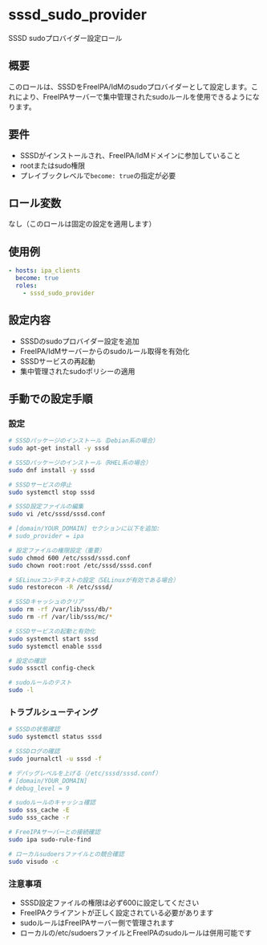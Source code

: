 # sssd_sudo_provider

SSSD sudoプロバイダー設定ロール

## 概要

このロールは、SSSDをFreeIPA/IdMのsudoプロバイダーとして設定します。これにより、FreeIPAサーバーで集中管理されたsudoルールを使用できるようになります。

## 要件

- SSSDがインストールされ、FreeIPA/IdMドメインに参加していること
- rootまたはsudo権限
- プレイブックレベルで`become: true`の指定が必要

## ロール変数

なし（このロールは固定の設定を適用します）

## 使用例

```yaml
- hosts: ipa_clients
  become: true
  roles:
    - sssd_sudo_provider
```

## 設定内容

- SSSDのsudoプロバイダー設定を追加
- FreeIPA/IdMサーバーからのsudoルール取得を有効化
- SSSDサービスの再起動
- 集中管理されたsudoポリシーの適用

## 手動での設定手順

### 設定

```bash
# SSSDパッケージのインストール（Debian系の場合）
sudo apt-get install -y sssd

# SSSDパッケージのインストール（RHEL系の場合）
sudo dnf install -y sssd

# SSSDサービスの停止
sudo systemctl stop sssd

# SSSD設定ファイルの編集
sudo vi /etc/sssd/sssd.conf

# [domain/YOUR_DOMAIN] セクションに以下を追加:
# sudo_provider = ipa

# 設定ファイルの権限設定（重要）
sudo chmod 600 /etc/sssd/sssd.conf
sudo chown root:root /etc/sssd/sssd.conf

# SELinuxコンテキストの設定（SELinuxが有効である場合）
sudo restorecon -R /etc/sssd/

# SSSDキャッシュのクリア
sudo rm -rf /var/lib/sss/db/*
sudo rm -rf /var/lib/sss/mc/*

# SSSDサービスの起動と有効化
sudo systemctl start sssd
sudo systemctl enable sssd

# 設定の確認
sudo sssctl config-check

# sudoルールのテスト
sudo -l
```

### トラブルシューティング

```bash
# SSSDの状態確認
sudo systemctl status sssd

# SSSDログの確認
sudo journalctl -u sssd -f

# デバッグレベルを上げる（/etc/sssd/sssd.conf）
# [domain/YOUR_DOMAIN]
# debug_level = 9

# sudoルールのキャッシュ確認
sudo sss_cache -E
sudo sss_cache -r

# FreeIPAサーバーとの接続確認
sudo ipa sudo-rule-find

# ローカルsudoersファイルとの競合確認
sudo visudo -c
```

### 注意事項

- SSSD設定ファイルの権限は必ず600に設定してください
- FreeIPAクライアントが正しく設定されている必要があります
- sudoルールはFreeIPAサーバー側で管理されます
- ローカルの/etc/sudoersファイルとFreeIPAのsudoルールは併用可能です